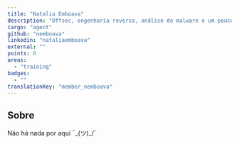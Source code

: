 ```yaml
---
title: "Natalia Emboava"
description: "Offsec, engenharia reversa, análise de malware e um pouco de café."
cargo: "agent"
github: "nemboava"
linkedin: "nataliaemboava"
external: ""
points: 0
areas:
  - "training"
badges:
  - ""
translationKey: "member_nemboava"
---
```

## Sobre
Não há nada por aqui ¯\_(ツ)_/¯